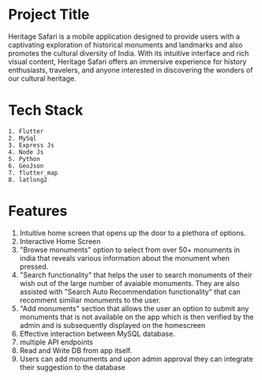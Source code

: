 # Project Title

Heritage Safari is a mobile application designed to provide users with a captivating exploration of historical monuments and landmarks and also promotes the cultural diversity of India. With its intuitive interface and rich visual content, Heritage Safari offers an immersive experience for history enthusiasts, travelers, and anyone interested in discovering the wonders of our cultural heritage.

# Tech Stack
    1. Flutter
    2. MySql
    3. Express Js
    4. Node Js
    5. Python
    6. GeoJson
    7. flutter_map
    8. latlong2
    
    

# Features
1. Intuitive home screen that opens up the door to a plethora of options.
2. Interactive Home Screen
3. "Browse monuments" option to select from over 50+ monuments in india that reveals various information about the monument when pressed. 
4. "Search functionality" that helps the user to search monuments of their wish out of the large number of avaiable monuments. They are also assisted with "Search Auto Recommendation functionality" that can recomment similiar monuments to the user.
5. "Add monuments" section that allows the user an option to submit any monuments that is not available on the app which is then verified by the admin and is subsequently displayed on the homescreen
6. Effective interaction between MySQL database.
7. multiple API endpoints
8. Read and Write DB from app itself.
9. Users can add monuments and upon admin approval they can integrate their suggestion to the database
